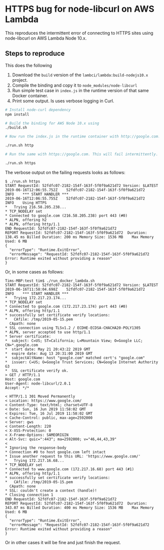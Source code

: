 # HTTPS bug for node-libcurl on AWS Lambda

This reproduces the intermittent error of connecting to HTTPS sites using node-libcurl on AWS Lambda Node 10.x.

## Steps to reproduce

This does the following

1. Download the `build` version of the `lambci/lambda:build-nodejs10.x` project.
2. Compile the binding and copy it to `node_modules/node-libcurl`
3. Run simple test case in `index.js` in the runtime version of that same Docker container.
4. Print some output. Is uses verbose logging in Curl.


```bash
# Install node-curl dependency
npm install

# Build the binding for AWS Node 10.x using
./build.sh

# Now run the index.js in the runtime container with http://google.com. This will not fail.

./run.sh http

# Run the same with https://google.com. This will fail intermittently.

./run.sh https

```

The verbose output on the failing requests looks as follows:

```
$ ./run.sh https
START RequestId: 52fdfc07-2182-154f-163f-5f0f9a621d72 Version: $LATEST
2019-06-16T12:06:55.752Z	52fdfc07-2182-154f-163f-5f0f9a621d72	INFO	*** START HANDLER ***
2019-06-16T12:06:55.755Z	52fdfc07-2182-154f-163f-5f0f9a621d72	INFO	Using HTTPS
*   Trying 216.58.205.238...
* TCP_NODELAY set
* Connected to google.com (216.58.205.238) port 443 (#0)
* ALPN, offering h2
* ALPN, offering http/1.1
END RequestId: 52fdfc07-2182-154f-163f-5f0f9a621d72
REPORT RequestId: 52fdfc07-2182-154f-163f-5f0f9a621d72	Duration: 138.45 ms	Billed Duration: 200 ms	Memory Size: 1536 MB	Max Memory Used: 6 MB	
{
  "errorType": "Runtime.ExitError",
  "errorMessage": "RequestId: 52fdfc07-2182-154f-163f-5f0f9a621d72 Error: Runtime exited without providing a reason"
}

```

Or, in some cases as follows:

```
Tims-MBP:test tim$ ./run_docker_lambda.sh 
START RequestId: 52fdfc07-2182-154f-163f-5f0f9a621d72 Version: $LATEST
2019-06-16T11:58:04.698Z	52fdfc07-2182-154f-163f-5f0f9a621d72	INFO	*** START HANDLER ***
*   Trying 172.217.23.174...
* TCP_NODELAY set
* Connected to google.com (172.217.23.174) port 443 (#0)
* ALPN, offering http/1.1
* successfully set certificate verify locations:
*   CAfile: /tmp/2019-05-15.pem
  CApath: none
* SSL connection using TLSv1.2 / ECDHE-ECDSA-CHACHA20-POLY1305
* ALPN, server accepted to use http/1.1
* Server certificate:
*  subject: C=US; ST=California; L=Mountain View; O=Google LLC; CN=*.google.com
*  start date: May 21 20:43:22 2019 GMT
*  expire date: Aug 13 20:31:00 2019 GMT
*  subjectAltName: host "google.com" matched cert's "google.com"
*  issuer: C=US; O=Google Trust Services; CN=Google Internet Authority G3
*  SSL certificate verify ok.
> GET / HTTP/1.1
Host: google.com
User-Agent: node-libcurl/2.0.1
Accept: */*

< HTTP/1.1 301 Moved Permanently
< Location: https://www.google.com/
< Content-Type: text/html; charset=UTF-8
< Date: Sun, 16 Jun 2019 11:58:02 GMT
< Expires: Tue, 16 Jul 2019 11:58:02 GMT
< Cache-Control: public, max-age=2592000
< Server: gws
< Content-Length: 220
< X-XSS-Protection: 0
< X-Frame-Options: SAMEORIGIN
< Alt-Svc: quic=":443"; ma=2592000; v="46,44,43,39"
< 
* Ignoring the response-body
* Connection #0 to host google.com left intact
* Issue another request to this URL: 'https://www.google.com/'
*   Trying 172.217.16.68...
* TCP_NODELAY set
* Connected to www.google.com (172.217.16.68) port 443 (#1)
* ALPN, offering http/1.1
* successfully set certificate verify locations:
*   CAfile: /tmp/2019-05-15.pem
  CApath: none
* SSL: couldn't create a context (handle)!
* Closing connection 1
END RequestId: 52fdfc07-2182-154f-163f-5f0f9a621d72
REPORT RequestId: 52fdfc07-2182-154f-163f-5f0f9a621d72	Duration: 343.07 ms	Billed Duration: 400 ms	Memory Size: 1536 MB	Max Memory Used: 6 MB	
{
  "errorType": "Runtime.ExitError",
  "errorMessage": "RequestId: 52fdfc07-2182-154f-163f-5f0f9a621d72 Error: Runtime exited without providing a reason"
}
```

Or in other cases it will be fine and just finish the request.